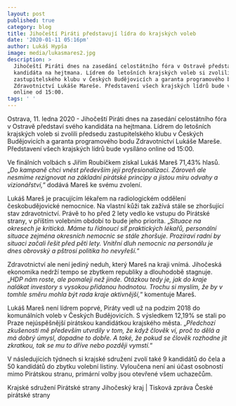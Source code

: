```yaml
---
layout: post
published: true
category: blog
title: Jihočeští Piráti představují lídra do krajských voleb
date: '2020-01-11 05:16pm'
author: Lukáš Hypša
image: media/lukasmares2.jpg
description: >
  Jihočeští Piráti dnes na zasedání celostátního fóra v Ostravě představí svého
  kandidáta na hejtmana. Lídrem do letošních krajských voleb si zvolili předsedu
  zastupitelského klubu v Českých Budějovicích a garanta programového bodu
  Zdravotnictví Lukáše Mareše. Představení všech krajských lídrů bude vysíláno
  online od 15:00.
tags: ' '
---
```

Ostrava, 11. ledna 2020 - Jihočeští Piráti dnes na zasedání celostátního fóra v Ostravě představí svého kandidáta na hejtmana. Lídrem do letošních krajských voleb si zvolili předsedu zastupitelského klubu v Českých Budějovicích a garanta programového bodu Zdravotnictví Lukáše Mareše. Představení všech krajských lídrů bude vysíláno online od 15:00.

Ve finálních volbách s Jiřím Roubíčkem získal Lukáš Mareš 71,43% hlasů. „_Do kampaně chci vnést především její profesionalizaci. Zároveň ale nesmíme rezignovat na základní pirátské principy a jistou míru odvahy a vizionářství,_“ dodává Mareš ke svému zvolení.

Lukáš Mareš je pracujícím lékařem na radiologickém oddělení českobudějovické nemocnice. Na vlastní kůži tak zažívá stále se zhoršující stav zdravotnictví. Právě to ho před 2 lety vedlo ke vstupu do Pirátské strany, v příštím volebním období to bude jeho priorita. „_Situace na okresech je kritická. Máme tu řídnoucí síť praktických lékařů, personální situace zejména okresních nemocnic se stále zhoršuje. Prozíraví radní by situaci začali řešit před pěti lety. Vnitřní dluh nemocnic na personálu je dnes obrovský a pštrosí politika ho nevyřeší._“

Zdravotnictví ale není jediný neduh, který Mareš na kraji vnímá. Jihočeská ekonomika nedrží tempo se zbytkem republiky a dlouhodobě stagnuje. „_HDP nám roste, ale pomaleji než jinde. Otázkou tedy je, jak do kraje nalákat investory s vysokou přidanou hodnotou. Trochu si myslím, že by v tomhle směru mohla být rada kraje aktivnější,_“ komentuje Mareš.

Lukáš Mareš není lídrem poprvé, Piráty vedl už na podzim 2018 do komunálních voleb v Českých Budějovicích. S výsledkem 12,19% se stali po Praze nejúspěšnější pirátskou kandidátkou krajského města. „_Předchozí zkušenosti mě především utvrdily v tom, že když člověk ví,  proč to dělá a má dobrý úmysl, dopadne to dobře. A také, že pokud se člověk rozhodne jít zkratkou, tak se mu to dříve nebo později vymstí._“

V následujících týdnech si krajské sdružení zvolí také 9 kandidátů do čela a 50 kandidátů do zbytku volební listiny. Vyloučena není ani účast osobností mimo Pirátskou stranu, primární volby jsou otevřené všem uchazečům.

Krajské sdružení Pirátské strany Jihočeský kraj
 | Tisková zpráva České pirátské strany

